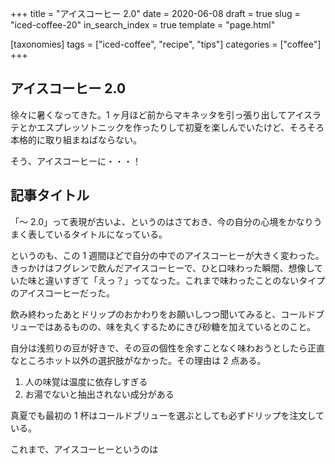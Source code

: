 +++
title = "アイスコーヒー 2.0"
date = 2020-06-08
draft = true
slug = "iced-coffee-20"
in_search_index = true
template = "page.html"

[taxonomies]
tags = ["iced-coffee", "recipe", "tips"]
categories = ["coffee"]
+++

## アイスコーヒー 2.0

徐々に暑くなってきた。1 ヶ月ほど前からマキネッタを引っ張り出してアイスラテとかエスプレッソトニックを作ったりして初夏を楽しんでいたけど、そろそろ本格的に取り組まねばならない。

そう、アイスコーヒーに・・・！

<!-- more -->

## 記事タイトル

「〜 2.0」って表現が古いよ、というのはさておき、今の自分の心境をかなりうまく表しているタイトルになっている。

というのも、この 1 週間ほどで自分の中でのアイスコーヒーが大きく変わった。きっかけはフグレンで飲んだアイスコーヒーで、ひと口味わった瞬間、想像していた味と違いすぎて「えっ？」ってなった。これまで味わったことのないタイプのアイスコーヒーだった。

飲み終わったあとドリップのおかわりをお願いしつつ聞いてみると、コールドブリューではあるものの、味を丸くするためにきび砂糖を加えているとのこと。

自分は浅煎りの豆が好きで、その豆の個性を余すことなく味わおうとしたら正直なところホット以外の選択肢がなかった。その理由は 2 点ある。

1. 人の味覚は温度に依存しすぎる
2. お湯でないと抽出されない成分がある

真夏でも最初の 1 杯はコールドブリューを選ぶとしても必ずドリップを注文している。

これまで、アイスコーヒーというのは
